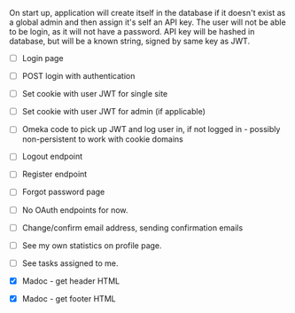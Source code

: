 On start up, application will create itself in the database if it doesn't exist as a global admin and then assign it's self 
an API key. The user will not be able to be login, as it will not have a password. API key will
be hashed in database, but will be a known string, signed by same key as JWT. 

- [ ] Login page
- [ ] POST login with authentication
- [ ] Set cookie with user JWT for single site
- [ ] Set cookie with user JWT for admin (if applicable)
- [ ] Omeka code to pick up JWT and log user in, if not logged in - possibly non-persistent to work with cookie domains
- [ ] Logout endpoint
- [ ] Register endpoint
- [ ] Forgot password page
- [ ] No OAuth endpoints for now.
- [ ] Change/confirm email address, sending confirmation emails
- [ ] See my own statistics on profile page.
- [ ] See tasks assigned to me.
- [x] Madoc - get header HTML
- [x] Madoc - get footer HTML

